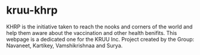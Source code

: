 # kruu-khrp
KHRP is the initiative taken to reach the nooks and corners of the world and help them aware about the vaccination and other health benifits. This webpage is a dedicated one for the KRUU Inc. Project created by the Group: Navaneet, Kartikey, Vamshikrishnaa and Surya.
